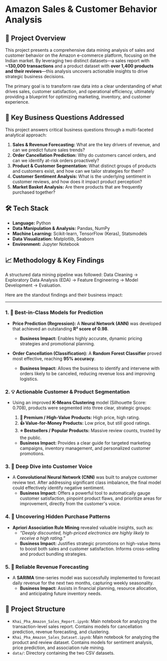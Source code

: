 # Amazon Sales & Customer Behavior Analysis

## 🚀 Project Overview

This project presents a comprehensive data mining analysis of sales and customer behavior on the Amazon e-commerce platform, focusing on the Indian market. By leveraging two distinct datasets—a sales report with **~130,000 transactions** and a product dataset with **over 1,400 products and their reviews**—this analysis uncovers actionable insights to drive strategic business decisions.

The primary goal is to transform raw data into a clear understanding of what drives sales, customer satisfaction, and operational efficiency, ultimately providing a blueprint for optimizing marketing, inventory, and customer experience.

## 🎯 Key Business Questions Addressed

This project answers critical business questions through a multi-faceted analytical approach:

1. **Sales & Revenue Forecasting:** What are the key drivers of revenue, and can we predict future sales trends?
2. **Order Cancellation Prediction:** Why do customers cancel orders, and can we identify at-risk orders proactively?
3. **Product & Customer Segmentation:** What distinct groups of products and customers exist, and how can we tailor strategies for them?
4. **Customer Sentiment Analysis:** What is the underlying sentiment in customer reviews, and how does it impact product perception?
5. **Market Basket Analysis:** Are there products that are frequently purchased together?

## 🛠️ Tech Stack

* **Language:** Python
* **Data Manipulation & Analysis:** Pandas, NumPy
* **Machine Learning:** Scikit-learn, TensorFlow (Keras), Statsmodels
* **Data Visualization:** Matplotlib, Seaborn
* **Environment:** Jupyter Notebook

## 📈 Methodology & Key Findings

A structured data mining pipeline was followed: Data Cleaning → Exploratory Data Analysis (EDA) → Feature Engineering → Model Development → Evaluation.

Here are the standout findings and their business impact:

---

### 1. 🥇 **Best-in-Class Models for Prediction**

* **Price Prediction (Regression):** A **Neural Network (ANN)** was developed that achieved an outstanding **R² score of 0.98**.

  * **Business Impact:** Enables highly accurate, dynamic pricing strategies and promotional planning.
* **Order Cancellation (Classification):** A **Random Forest Classifier** proved most effective, reaching **95% accuracy**.

  * **Business Impact:** Allows the business to identify and intervene with orders likely to be canceled, reducing revenue loss and improving logistics.

### 2. 💡 **Actionable Customer & Product Segmentation**

* Using an improved **K-Means Clustering** model (Silhouette Score: 0.708), products were segmented into three clear, strategic groups:

  1. **👑 Premium / High-Value Products:** High price, high rating.
  2. **👍 Value-for-Money Products:** Low price, but still good ratings.
  3. **⭐ Bestsellers / Popular Products:** Massive review counts, trusted by the public.

  * **Business Impact:** Provides a clear guide for targeted marketing campaigns, inventory management, and personalized customer promotions.

### 3. 💬 **Deep Dive into Customer Voice**

* A **Convolutional Neural Network (CNN)** was built to analyze customer review text. After addressing significant class imbalance, the final model could effectively identify negative sentiment.
  * **Business Impact:** Offers a powerful tool to automatically gauge customer satisfaction, pinpoint product flaws, and prioritize areas for improvement, directly from the customer's voice.

### 4. 🔗 **Uncovering Hidden Purchase Patterns**

* **Apriori Association Rule Mining** revealed valuable insights, such as:
  * *“Deeply discounted, high-priced electronics are highly likely to receive a high rating.”*
  * **Business Impact:** Justifies strategic promotions on high-value items to boost both sales and customer satisfaction. Informs cross-selling and product bundling strategies.

### 5. 📅 **Reliable Revenue Forecasting**

* A **SARIMA** time-series model was successfully implemented to forecast daily revenue for the next two months, capturing weekly seasonality.
  * **Business Impact:** Assists in financial planning, resource allocation, and anticipating future inventory needs.

## 📂 Project Structure

* `Khai_Pha_Amazon_Sales_Report.ipynb`: Main notebook for analyzing the transaction-level sales report. Contains models for cancellation prediction, revenue forecasting, and clustering.
* `Khai_Pha_Amazon_Sales_Dataset.ipynb`: Main notebook for analyzing the product and review dataset. Contains models for sentiment analysis, price prediction, and association rule mining.
* `data/`: Directory containing the two CSV datasets.
